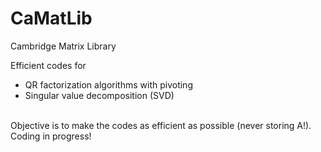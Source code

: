 # CaMatLib
Cambridge Matrix Library

Efficient codes for <br>
  - QR factorization algorithms with pivoting
  - Singular value decomposition (SVD)
  
<br>
Objective is to make the codes as efficient as possible (never storing A!). Coding in progress!
